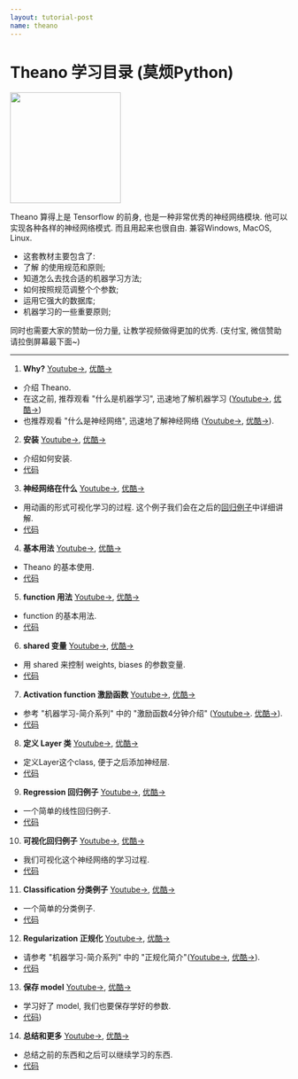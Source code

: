 ```yaml
---
layout: tutorial-post
name: theano
---
```


# Theano 学习目录 (莫烦Python)
<img src="{{site.baseurl}}/static/img/course_cover/theano.jpg" height="200">

Theano 算得上是 Tensorflow 的前身, 也是一种非常优秀的神经网络模块. 他可以实现各种各样的神经网络模式. 而且用起来也很自由. 兼容Windows, MacOS, Linux.

* 这套教材主要包含了:
 * 了解 的使用规范和原则;
 * 知道怎么去找合适的机器学习方法;
 * 如何按照规范调整个个参数;
 * 运用它强大的数据库;
 * 机器学习的一些重要原则;


同时也需要大家的赞助一份力量, 让教学视频做得更加的优秀. (支付宝, 微信赞助请拉倒屏幕最下面~)

---

1. **Why?** [Youtube->](https://www.youtube.com/watch?v=84yGQZE43OU&list=PLXO45tsB95cKpDID642AjNkygrSR5X15T&index=2), [优酷->](http://v.youku.com/v_show/id_XMTY1OTQ4NDI2OA==.html?f=27743371&o=1)
  * 介绍 Theano.
  * 在这之前, 推荐观看 "什么是机器学习", 迅速地了解机器学习 ([Youtube->](https://www.youtube.com/watch?v=YY7-VKXybjc&list=PLXO45tsB95cIFm8Y8vMkNNPPXAtYXwKin&index=1), [优酷->](http://v.youku.com/v_show/id_XMTYyMjk2NDIwOA==.html?f=27892935&o=1))
  * 也推荐观看 "什么是神经网络", 迅速地了解神经网络 ([Youtube->](https://www.youtube.com/watch?v=RSRkp8VAavQ&index=2&list=PLXO45tsB95cIFm8Y8vMkNNPPXAtYXwKin), [优酷->](http://v.youku.com/v_show/id_XMTU5NDc3MDQwOA==.html?f=27892935&o=1)).
  


2. **安装** [Youtube->](https://www.youtube.com/watch?v=uefJFOaypj8&list=PLXO45tsB95cKpDID642AjNkygrSR5X15T&index=3), [优酷->](http://v.youku.com/v_show/id_XMTY1OTUyNjIzNg==.html?f=27743371&o=1) 
  * 介绍如何安装. 
  * [代码](https://github.com/MorvanZhou/tutorials/blob/master/theanoTUT/theano2_install.py)
  


3. **神经网络在什么** [Youtube->](https://www.youtube.com/watch?v=sPu4KpzLaDQ&list=PLXO45tsB95cKpDID642AjNkygrSR5X15T&index=4), [优酷->](http://v.youku.com/v_show/id_XMTY2MTU4MzM4MA==.html?f=27743371&o=1)
  * 用动画的形式可视化学习的过程. 这个例子我们会在之后的[回归例子](https://www.youtube.com/watch?v=EULCWeavwPU&list=PLXO45tsB95cKpDID642AjNkygrSR5X15T&index=10)中详细讲解. 
  * [代码](https://github.com/MorvanZhou/tutorials/blob/master/theanoTUT/theano3_what_does_ML_do.py)
  


4. **基本用法** [Youtube->](https://www.youtube.com/watch?v=je2oHCX5m74&list=PLXO45tsB95cKpDID642AjNkygrSR5X15T&index=5), [优酷->](http://v.youku.com/v_show/id_XMTY2MTY1NDY1Ng==.html?f=27743371&o=1)
  * Theano 的基本使用. 
  * [代码](https://github.com/MorvanZhou/tutorials/blob/master/theanoTUT/theano4_basic_usage.py)
  


5. **function 用法** [Youtube->](https://www.youtube.com/watch?v=je2oHCX5m74&list=PLXO45tsB95cKpDID642AjNkygrSR5X15T&index=6), [优酷->](http://v.youku.com/v_show/id_XMTY2MjY5NTI5Ng==.html?f=27743371&o=1)
  * function 的基本用法. 
  * [代码](https://github.com/MorvanZhou/tutorials/blob/master/theanoTUT/theano5_function.py)
  


6. **shared 变量** [Youtube->](https://www.youtube.com/watch?v=2exmT0L-QV0&list=PLXO45tsB95cKpDID642AjNkygrSR5X15T&index=7), [优酷->](http://v.youku.com/v_show/id_XMTY2Mjc3NTU4NA==.html?f=27743371&o=1)
  * 用 shared 来控制 weights, biases 的参数变量. 
  * [代码](https://github.com/MorvanZhou/tutorials/blob/master/theanoTUT/theano6_shared_variable.py)
  


7. **Activation function 激励函数** [Youtube->](https://www.youtube.com/watch?v=GbYWEOjjsAI&list=PLXO45tsB95cKpDID642AjNkygrSR5X15T&index=8), [优酷->](http://v.youku.com/v_show/id_XMTY2MzkxNDE1Ng==.html?f=27743371&o=1)
  * 参考 "机器学习-简介系列" 中的 "激励函数4分钟介绍" ([Youtube->](https://www.youtube.com/watch?v=tI9AbaBfnPc&index=9&list=PLXO45tsB95cIFm8Y8vMkNNPPXAtYXwKin). [优酷->](http://v.youku.com/v_show/id_XMTcxMTExNjA5Mg==.html?f=27892935&o=1)). 
  * [代码](https://github.com/MorvanZhou/tutorials/blob/master/theanoTUT/theano7_activation_function.py)
  


8. **定义 Layer 类** [Youtube->](https://www.youtube.com/watch?v=Xm2InCJqFY4&list=PLXO45tsB95cKpDID642AjNkygrSR5X15T&index=9), [优酷->](http://v.youku.com/v_show/id_XMTY2Mzk3MDI2MA==.html?f=27743371&o=1)
  * 定义Layer这个class, 便于之后添加神经层. 
  * [代码](https://github.com/MorvanZhou/tutorials/blob/master/theanoTUT/theano8_Layer_class.py)
  


9. **Regression 回归例子** [Youtube->](https://www.youtube.com/watch?v=lWvlKqvvXyw&list=PLXO45tsB95cKpDID642AjNkygrSR5X15T&index=10), [优酷->](http://v.youku.com/v_show/id_XMTY2NDE2MjA5Ng==.html?f=27743371&o=1)
  * 一个简单的线性回归例子. 
  * [代码](https://github.com/MorvanZhou/tutorials/tree/master/theanoTUT/theano9_regression_nn)
  


10. **可视化回归例子** [Youtube->](https://www.youtube.com/watch?v=EULCWeavwPU&list=PLXO45tsB95cKpDID642AjNkygrSR5X15T&index=11), [优酷->](http://v.youku.com/v_show/id_XMTY2NDE5MDY2NA==.html?f=27743371&o=1)
  * 我们可视化这个神经网络的学习过程. 
  * [代码](https://github.com/MorvanZhou/tutorials/tree/master/theanoTUT/theano10_regression_visualization)
  


11. **Classification 分类例子** [Youtube->](https://www.youtube.com/watch?v=nslbfsN8wiU&list=PLXO45tsB95cKpDID642AjNkygrSR5X15T&index=12), [优酷->](http://v.youku.com/v_show/id_XMTY2NDI3ODc2NA==.html?f=27743371&o=1)
  * 一个简单的分类例子. 
  * [代码](https://github.com/MorvanZhou/tutorials/tree/master/theanoTUT/theano11_classification_nn)
  


12. **Regularization 正规化** [Youtube->](https://www.youtube.com/watch?v=ho4ms9gVjKE&list=PLXO45tsB95cKpDID642AjNkygrSR5X15T&index=11), [优酷->](http://v.youku.com/v_show/id_XMTY2NTAwNTk0MA==.html?f=27743371&o=1)
  * 请参考 "机器学习-简介系列" 中的 "正规化简介"([Youtube->](https://www.youtube.com/watch?v=e9OKufD6lRM&list=PLXO45tsB95cIFm8Y8vMkNNPPXAtYXwKin&index=10), [优酷->](http://v.youku.com/v_show/id_XMTczNjA2Nzc5Ng==.html?f=27892935&o=1)). 
  * [代码](https://github.com/MorvanZhou/tutorials/tree/master/theanoTUT/theano12_regularization)
  


13. **保存 model** [Youtube->](https://www.youtube.com/watch?v=sj9BGXGyLho&list=PLXO45tsB95cKpDID642AjNkygrSR5X15T&index=14), [优酷->](http://v.youku.com/v_show/id_XMTY2NTAyNTM0MA==.html?f=27743371&o=1)
  * 学习好了 model, 我们也要保存学好的参数. 
  * [代码](https://github.com/MorvanZhou/tutorials/tree/master/theanoTUT/theano13_save))
  


14. **总结和更多** [Youtube->](https://www.youtube.com/watch?v=2VzuMu589MQ&list=PLXO45tsB95cKpDID642AjNkygrSR5X15T&index=15), [优酷->](http://v.youku.com/v_show/id_XMTY2NTA0ODA5Mg==.html?f=27743371&o=1)
  * 总结之前的东西和之后可以继续学习的东西. 
  * [代码](https://github.com/MorvanZhou/tutorials/blob/master/theanoTUT/theano14_summary.py)
  


